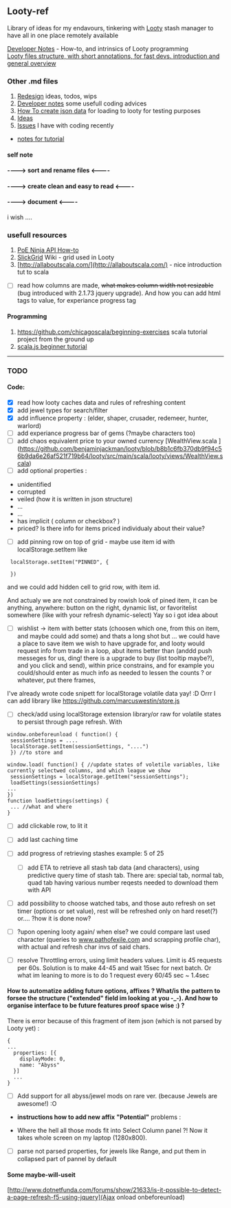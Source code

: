 ## Looty-ref

Library of ideas for my endavours, tinkering with [Looty](https://github.com/benjaminjackman/looty/) stash manager
to have all in one place remotely available
  
[Developer Notes](https://github.com/Traf27/Looty-ref/blob/master/Dev-notes.md) - How-to, and intrinsics of Looty programming  
[Looty files structure, with short annotations, for fast devs. introduction and general overview](https://github.com/Traf27/Looty-ref/blob/master/looty-scala-files-structure.md)

### Other .md files
1. [Redesign](https://github.com/Traf27/Looty-ref/blob/master/Redesign.md) ideas, todos, wips
1. [Developer notes](https://github.com/Traf27/Looty-ref/blob/master/Dev-notes.md) some usefull coding advices
1. [How To create json data](https://github.com/Traf27/Looty-ref/blob/master/howto-item-sample.md) for loading to looty for testing purposes  
1. [Ideas](https://github.com/Traf27/Looty-ref/blob/master/ideas.md)  
1. [Issues](https://github.com/Traf27/Looty-ref/blob/master/issues.md) I have with coding recently  

- [notes for tutorial](https://github.com/Traf27/Looty-ref/blob/master/wip/tutorial.md)

#### self note
#### ----> sort and rename files <----
#### ----> create clean and easy to read <----
#### ----> document <----
i wish ....


### usefull resources

1. [PoE Ninja API How-to](https://github.com/Traf27/misc-poe-tools/blob/master/doc/poe-ninja-api.md) 
1. [SlickGrid](https://github.com/mleibman/SlickGrid/wiki) Wiki - grid used in Looty
1. [http://allaboutscala.com/](http://allaboutscala.com/) - nice introduction tut to scala
- [ ] read how columns are made, ~~what makes column width not resizable~~ (bug introduced with 2.1.73 jquery upgrade). And how you can add html tags to value, for experiance progress tag

#### Programming
1. https://github.com/chicagoscala/beginning-exercises scala tutorial project from the ground up
1. [scala.js beginner tutorial](https://www.scala-js.org/doc/tutorial/basic/)

---
### TODO  
#### Code:
- [x] read how looty caches data and rules of refreshing content
- [x] add jewel types for search/filter
- [x] add influence property : (elder, shaper, crusader, redemeer, hunter, warlord) 
- [ ] add experiance progress bar of gems (?maybe characters too)
- [ ] add chaos equivalent price to your owned currency  [WealthView.scala ]
(https://github.com/benjaminjackman/looty/blob/b8b1c6fb370db9f94c56b9da6e26af521f719b64/looty/src/main/scala/looty/views/WealthView.scala)  
- [ ] add optional properties : 
* unidentified
* corrupted
* veiled (how it is written in json structure)
* ...
* ...
* has implicit ( column or checkbox? )
* priced? Is there info for items priced individualy about their value?

- [ ] add pinning row on top of grid - maybe use item id with localStorage.setItem like 
 ```
  localStorage.setItem("PINNED", {
  
  })     
```
and we could add hidden cell to grid row, with item id.

And actualy we are not constrained by rowish look of pined item, it can be anything, anywhere: button on the right, dynamic list, or favoritelist  somewhere (like with your refresh dynamic-select)
Yay so i got idea about 
- [ ] wishlist -> item with better stats (choosen which one, from this on item, and maybe could add some) and thats a long shot but ...
we could have a place to save item we wish to have upgrade for, and looty would request info from trade in a loop, abut items better than (anddd push messeges for us, ding! there is a upgrade to buy (list tooltip maybe?), and you click and send), within price constrains, and for example you could/should enter as much info as needed to lessen the counts ?
or whatever, put there frames,

I've already wrote code snipett for localStorage volatile data yay! :D
Orrr I can add library like https://github.com/marcuswestin/store.js

 - [ ] check/add using  localStorage extension library/or raw for volatile states to persist through page refresh. With 
 ``` 
 window.onbeforeunload ( function() { 
  sessionSettings = ....
  localStorage.setItem(sessionSettings, "....")  
  }) //to store and 
  
 window.load( function() { //update states of voletile variables, like currently selectwed columns, and which league we show
  sessionSettings = localStorage.getItem("sessionSettings");
  loadSettings(sessionSettings)
 ...
 })
 function loadSettings(settings) {
  ... //what and where
 }
 ```
 
 - [ ] add clickable row, to lit it
 - [ ] add last caching time
 - [ ] add progress of retrieving stashes example: 5 of 25
   - [ ] add ETA to retrieve all stash tab data (and characters), using predictive query time of stash tab. There are: special tab, normal tab, quad tab having various number reqests needed to download them with API
 - [ ] add possibility to choose watched tabs, and those auto refresh on set timer (options or set value), rest will be refreshed only on hard reset(?) or.... ?how it is done now?
 - [ ] ?upon opening looty again/ when else? we could compare last used character (queries to www.pathofexile.com and scrapping profile char), with actual and refresh char invs of said chars.
 - [ ] resolve Throttling errors, using limit headers values. Limit is 45 requests per 60s. 
Solution is to make 44-45 and wait 15sec for next batch. Or what im leaning to more is to do 1 request every 60/45 sec  ~ 1.4sec
 

#### How to automatize adding future options, affixes ? What/is the pattern to forsee the structure ("extended" field im looking at you -_-). And how to organise interface to be future features proof space wise :) ?

There is error because of this fragment of item json (which is not parsed by Looty yet) :
```
{
...
  properties: [{
    displayMode: 0,
    name: "Abyss"
  }]
  ...
}
```
  - [ ] Add support for all abyss/jewel mods on rare ver. (because Jewels are awesome!) :O
   - **instructions how to add new affix** 
  **"Potential"** problems :
  * Where the hell all those mods fit into Select Column panel ?! Now it takes whole screen on my laptop (1280x800). 
 - [ ] parse not parsed properties, for jewels like Range, and put them in collapsed part of pannel by default

#### Some maybe-will-useit
[http://www.dotnetfunda.com/forums/show/21633/is-it-possible-to-detect-a-page-refresh-f5-using-jquery](Ajax onload onbeforeunload)
